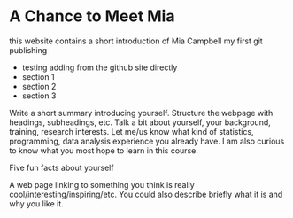 # A Chance to Meet Mia 
this  website contains a short introduction of Mia Campbell
my first git publishing

- testing adding from the github site directly
- section 1
- section 2
- section 3

Write a short summary introducing yourself. Structure the webpage with headings, subheadings, etc. Talk a bit about yourself, your background, training, research interests. Let me/us know what kind of statistics, programming, data analysis experience you already have. I am also curious to know what you most hope to learn in this course.

Five fun facts about yourself

A web page linking to something you think is really cool/interesting/inspiring/etc. You could also describe briefly what it is and why you like it.
